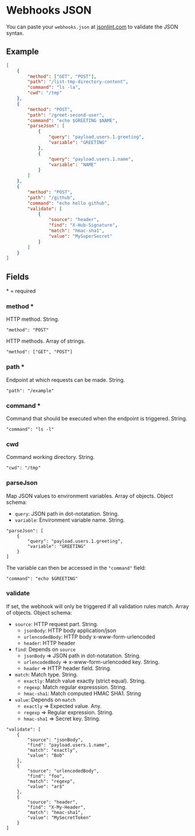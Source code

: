 # Webhooks JSON

You can paste your `webhooks.json` at [jsonlint.com](http://jsonlint.com/) to validate the JSON syntax.

## Example

```json
[
    {
        "method": ["GET", "POST"],
        "path": "/list-tmp-directory-content",
        "command": "ls -la",
        "cwd": "/tmp"
    },
    {
        "method": "POST",
        "path": "/greet-second-user",
        "command": "echo $GREETING $NAME",
        "parseJson": [
            {
                "query": "payload.users.1.greeting",
                "variable": "GREETING"
            },
            {
                "query": "payload.users.1.name",
                "variable": "NAME"
            }
        ]
    },
    {
        "method": "POST",
        "path": "/github",
        "command": "echo hello github",
        "validate": [
            {
                "source": "header",
                "find": "X-Hub-Signature",
                "match": "hmac-sha1",
                "value": "MySuperSecret"
            }
        ]
    }
]
```

## Fields

\* = required

### method *

HTTP method. String.

```
"method": "POST"
```

HTTP methods. Array of strings.

```
"method": ["GET", "POST"]
```


### path *

Endpoint at which requests can be made. String.

```
"path": "/example"
```


### command *

Command that should be executed when the endpoint is triggered. String.

```
"command": "ls -l"
```


### cwd

Command working directory. String.

```
"cwd": "/tmp"
```

### parseJson

Map JSON values to environment variables. Array of objects. Object schema:
* `query`: JSON path in dot-notatation. String.
* `variable`: Environment variable name. String.

```
"parseJson": [
    {
        "query": "payload.users.1.greeting",
        "variable": "GREETING"
    }
]
```

The variable can then be accessed in the `"command"` field:

```
"command": "echo $GREETING"
```

### validate

If set, the webhook will only be triggered if all validation rules match. Array of objects. Object schema:
* `source`: HTTP request part. String.
  * `jsonBody`: HTTP body application/json
  * `urlencodedBody`: HTTP body x-www-form-urlencoded
  * `header`: HTTP header
* `find`: Depends on `source`
  * `jsonBody` => JSON path in dot-notatation. String.
  * `urlencodedBody` => x-www-form-urlencoded key. String.
  * `header` => HTTP header field. String.
* `match`: Match type. String.
  * `exactly`: Match value exactly (strict equal). String.
  * `regexp`: Match regular expresssion. String.
  * `hmac-sha1`: Match computed HMAC SHA1. String 
* `value`: Depends on `match`
  * `exactly` => Expected value. Any.
  * `regexp` => Regular expression. String.
  * `hmac-sha1` => Secret key. String.

```
"validate": [
    {
        "source": "jsonBody",
        "find": "payload.users.1.name",
        "match": "exactly",
        "value": "Bob"
    },
    {
        "source": "urlencodedBody",
        "find": "foo",
        "match": "regexp",
        "value": "ar$"
    },
    {
        "source": "header",
        "find": "X-My-Header",
        "match": "hmac-sha1",
        "value": "MySecretToken"
    }
]
```
